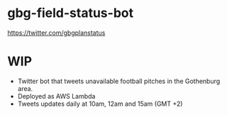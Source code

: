 # gbg-field-status-bot


https://twitter.com/gbgplanstatus

# WIP
- Twitter bot that tweets unavailable football pitches in the Gothenburg area.
- Deployed as AWS Lambda
- Tweets updates daily at 10am, 12am and 15am (GMT +2)
